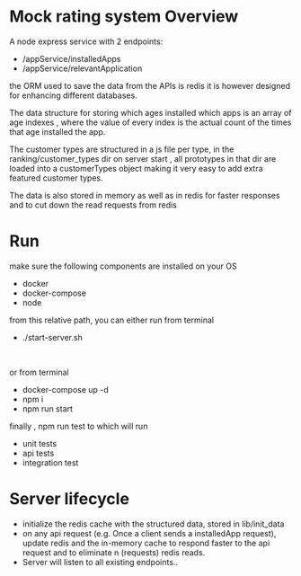 
# Mock rating system Overview
A node express service with 2 endpoints:
- /appService/installedApps
- /appService/relevantApplication

the ORM used to save the data from the APIs is redis
it is however designed for enhancing different databases.

The data structure for storing which ages installed which apps
is an array of age indexes , where the value of every index is the actual count of the times that age installed the app.

The customer types are structured in a js file per type, in the ranking/customer_types dir
on server start , all prototypes in that dir are loaded into a customerTypes object
making it very easy to add extra featured customer types.

The data is also stored in memory as well as in redis for faster responses and to cut down the read requests from redis




# Run
make sure the following components are installed on your OS
- docker
- docker-compose
- node


from this relative path, you can either run from terminal 
- ./start-server.sh

<br>

or from terminal
- docker-compose up -d
- npm i
- npm run start
 
finally , npm run test to which will run
- unit tests
- api tests
- integration test

# Server lifecycle

- initialize the redis cache with the structured data, stored in lib/init_data
- on any api request (e.g. Once a client sends a installedApp request), update redis and the in-memory cache to respond faster to the api request and to eliminate n (requests) redis reads.
- Server will listen to all existing endpoints..
